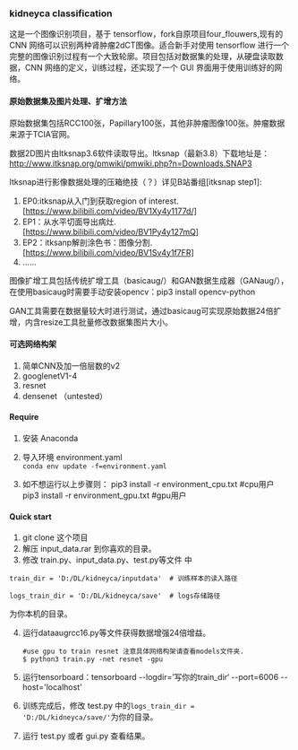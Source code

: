 ### kidneyca classification


这是一个图像识别项目，基于 tensorflow，fork自原项目four_flouwers,现有的 CNN 网络可以识别两种肾肿瘤2dCT图像。适合新手对使用 tensorflow 进行一个完整的图像识别过程有一个大致轮廓。项目包括对数据集的处理，从硬盘读取数据，CNN 网络的定义，训练过程，还实现了一个 GUI 界面用于使用训练好的网络。

#### 原始数据集及图片处理、扩增方法
原始数据集包括RCC100张，Papillary100张，其他非肿瘤图像100张。肿瘤数据来源于TCIA官网。

数据2D图片由Itksnap3.6软件读取导出。Itksnap（最新3.8）下载地址是：http://www.itksnap.org/pmwiki/pmwiki.php?n=Downloads.SNAP3

Itksnap进行影像数据处理的压箱绝技（？）详见B站番组[itksnap step1]:

1. EP0:itksnap从入门到获取region of interest.[https://www.bilibili.com/video/BV1Xy4y1177d/]
2. EP1：从水平切面导出病灶.[https://www.bilibili.com/video/BV1Py4y127mQ]
3. EP2：itksanp解剖涂色书：图像分割.[https://www.bilibili.com/video/BV1Sv4y1f7FR]
4. ......

图像扩增工具包括传统扩增工具（basicaug/）和GAN数据生成器（GANaug/），在使用basicaug时需要手动安装opencv：pip3 install opencv-python

GAN工具需要在数据量较大时进行测试，通过basicaug可实现原始数据24倍扩增，内含resize工具批量修改数据集图片大小。



#### 可选网络构架
1. 简单CNN及加一倍层数的v2
2. googlenetV1-4
3. resnet
4. densenet （untested）

#### Require

1. 安装 Anaconda

2. 导入环境 environment.yaml  
   `conda env update -f=environment.yaml`
   
3. 如不想运行以上步骤则： pip3 install -r environment_cpu.txt  #cpu用户
                       pip3 install -r environment_gpu.txt  #gpu用户
#### Quick start

1. git clone 这个项目
2. 解压 input_data.rar 到你喜欢的目录。
3. 修改 train.py、input_data.py、test.py等文件 中

```
train_dir = 'D:/DL/kidneyca/inputdata'  # 训练样本的读入路径

logs_train_dir = 'D:/DL/kidneyca/save'  # logs存储路径
```

为你本机的目录。

4. 运行dataaugrcc16.py等文件获得数据增强24倍增益。

   ```
   #use gpu to train resnet 注意具体网络构架请查看models文件夹.
   $ python3 train.py -net resnet -gpu
   ```

   
6. 运行tensorboard：tensorboard --logdir=’写你的train_dir‘ --port=6006 --host='localhost'
7. 训练完成后，修改 test.py 中的`logs_train_dir = 'D:/DL/kidneyca/save/'`为你的目录。
8. 运行 test.py 或者 gui.py 查看结果。
